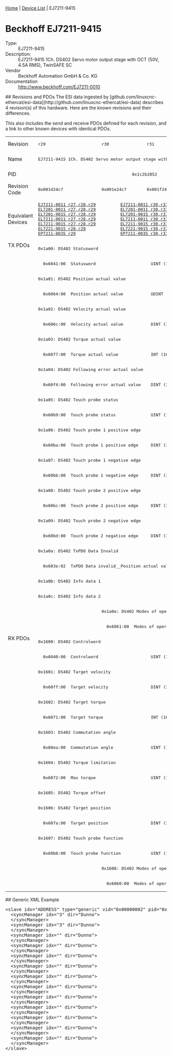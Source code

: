 <div class="nav"><a href="/esi-data">Home</a> | <a href="/esi-data/devices">Device List</a> | EJ7211-9415</div>

#  Beckhoff EJ7211-9415

<dl>
  <dt>Type:</dt><dd>EJ7211-9415</dd>
  <dt>Description:</dt><dd>EJ7211-9415 1Ch. DS402 Servo motor output stage with OCT (50V, 4.5A RMS), TwinSAFE SC</dd>
  <dt>Vendor</dt><dd>Beckhoff Automation GmbH & Co. KG</dd>
  <dt>Documentation</dt><dd><a href="http://www.beckhoff.com/EJ7211-0010">http://www.beckhoff.com/EJ7211-0010</a></dd>
</dl>
## Revisions and PDOs
The ESI data ingested by [github.com/linuxcnc-ethercat/esi-data](http://github.com/linuxcnc-ethercat/esi-data) describes 4 revision(s) of this hardware.  Here are the known revisions and their differences.

This also includes the send and receive PDOs defined for each revision, and a link to other known devices with identical PDOs.

<table>
<tr >
<td class="first">Revision</td>
<td ><pre>r29</pre></td>
<td ><pre>r30</pre></td>
<td ><pre>r31</pre></td>
<td ><pre>r32</pre></td>
</tr>
<tr >
<td class="first">Name</td>
<td  colspan=4 align="center"><pre>EJ7211-9415 1Ch. DS402 Servo motor output stage with OCT (50V, 4.5A RMS), TwinSAFE SC</pre></td>
</tr>
<tr >
<td class="first">PID</td>
<td  colspan=4 align="center"><pre>0x1c2b2852</pre></td>
</tr>
<tr >
<td class="first">Revision Code</td>
<td ><pre>0x001d24c7</pre></td>
<td ><pre>0x001e24c7</pre></td>
<td ><pre>0x001f24c7</pre></td>
<td ><pre>0x002024c7</pre></td>
</tr>
<tr >
<td class="first">Equivalant Devices</td>
<td ><pre><a href="EJ7211-0011">EJ7211-0011 r27,r28,r29</a><br/><a href="EL7201-0011">EL7201-0011 r27,r28,r29</a><br/><a href="EL7201-9015">EL7201-9015 r27,r28,r29</a><br/><a href="EL7211-0011">EL7211-0011 r27,r28,r29</a><br/><a href="EL7211-9015">EL7211-9015 r27,r28,r29</a><br/><a href="EL7221-9015">EL7221-9015 r28,r29</a><br/><a href="EP7211-0035">EP7211-0035 r29</a></pre></td>
<td  colspan=2 align="center"><pre><a href="EJ7211-0011">EJ7211-0011 r30,r31</a><br/><a href="EL7201-0011">EL7201-0011 r30,r31</a><br/><a href="EL7201-9015">EL7201-9015 r30,r31</a><br/><a href="EL7211-0011">EL7211-0011 r30,r31</a><br/><a href="EL7211-9015">EL7211-9015 r30,r31</a><br/><a href="EL7221-9015">EL7221-9015 r30,r31</a><br/><a href="EP7211-0035">EP7211-0035 r30,r31</a></pre></td>
<td ><pre><a href="EJ7211-0011">EJ7211-0011 r32</a><br/><a href="EL7201-0011">EL7201-0011 r32</a><br/><a href="EL7201-9015">EL7201-9015 r32</a><br/><a href="EL7211-0011">EL7211-0011 r32</a><br/><a href="EL7211-9015">EL7211-9015 r32</a><br/><a href="EL7221-9015">EL7221-9015 r32</a><br/><a href="EP7211-0035">EP7211-0035 r32</a></pre></td>
</tr>
<tr class="txpdo pdosection">
<td class="first" rowspan=26 valign=top>TX PDOs</td>
<td colspan=4 align="left"><pre>0x1a00: DS402 Statusword</pre></td>
<td></td>
</tr>
<tr class="txpdo">
<td  colspan=4 align="left"><pre>  0x6041:00  Statusword                      UINT (16 bits)</pre></td>
</tr>
<tr class="txpdo pdosection">
<td  colspan=4 align="left"><pre>0x1a01: DS402 Position actual value</pre></td>
</tr>
<tr class="txpdo">
<td  colspan=4 align="left"><pre>  0x6064:00  Position actual value           UDINT (32 bits)</pre></td>
</tr>
<tr class="txpdo pdosection">
<td  colspan=4 align="left"><pre>0x1a02: DS402 Velocity actual value</pre></td>
</tr>
<tr class="txpdo">
<td  colspan=4 align="left"><pre>  0x606c:00  Velocity actual value           DINT (32 bits)</pre></td>
</tr>
<tr class="txpdo pdosection">
<td  colspan=4 align="left"><pre>0x1a03: DS402 Torque actual value</pre></td>
</tr>
<tr class="txpdo">
<td  colspan=4 align="left"><pre>  0x6077:00  Torque actual value             INT (16 bits)</pre></td>
</tr>
<tr class="txpdo pdosection">
<td  colspan=4 align="left"><pre>0x1a04: DS402 Following error actual value</pre></td>
</tr>
<tr class="txpdo">
<td  colspan=4 align="left"><pre>  0x60f4:00  Following error actual value    DINT (32 bits)</pre></td>
</tr>
<tr class="txpdo pdosection">
<td  colspan=4 align="left"><pre>0x1a05: DS402 Touch probe status</pre></td>
</tr>
<tr class="txpdo">
<td  colspan=4 align="left"><pre>  0x60b9:00  Touch probe status              UINT (16 bits)</pre></td>
</tr>
<tr class="txpdo pdosection">
<td  colspan=4 align="left"><pre>0x1a06: DS402 Touch probe 1 positive edge</pre></td>
</tr>
<tr class="txpdo">
<td  colspan=4 align="left"><pre>  0x60ba:00  Touch probe 1 positive edge     DINT (32 bits)</pre></td>
</tr>
<tr class="txpdo pdosection">
<td  colspan=4 align="left"><pre>0x1a07: DS402 Touch probe 1 negative edge</pre></td>
</tr>
<tr class="txpdo">
<td  colspan=4 align="left"><pre>  0x60bb:00  Touch probe 1 negative edge     DINT (32 bits)</pre></td>
</tr>
<tr class="txpdo pdosection">
<td  colspan=4 align="left"><pre>0x1a08: DS402 Touch probe 2 positive edge</pre></td>
</tr>
<tr class="txpdo">
<td  colspan=4 align="left"><pre>  0x60bc:00  Touch probe 2 positive edge     DINT (32 bits)</pre></td>
</tr>
<tr class="txpdo pdosection">
<td  colspan=4 align="left"><pre>0x1a09: DS402 Touch probe 2 negative edge</pre></td>
</tr>
<tr class="txpdo">
<td  colspan=4 align="left"><pre>  0x60bd:00  Touch probe 2 negative edge     DINT (32 bits)</pre></td>
</tr>
<tr class="txpdo pdosection">
<td  colspan=4 align="left"><pre>0x1a0a: DS402 TxPDO Data Invalid</pre></td>
</tr>
<tr class="txpdo">
<td  colspan=4 align="left"><pre>  0x603e:02  TxPDO Data invalid__Position actual value  BOOL</pre></td>
</tr>
<tr class="txpdo pdosection">
<td  colspan=4 align="left"><pre>0x1a0b: DS402 Info data 1</pre></td>
</tr>
<tr class="txpdo pdosection">
<td  colspan=4 align="left"><pre>0x1a0c: DS402 Info data 2</pre></td>
</tr>
<tr class="txpdo pdosection">
<td ></td>
<td  colspan=3 align="left"><pre>0x1a0e: DS402 Modes of operation display</pre></td>
</tr>
<tr class="txpdo">
<td ></td>
<td  colspan=3 align="left"><pre>  0x6061:00  Modes of operation display      USINT (8 bits)</pre></td>
</tr>
<tr class="rxpdo pdosection">
<td class="first" rowspan=17 valign=top>RX PDOs</td>
<td colspan=4 align="left"><pre>0x1600: DS402 Controlword</pre></td>
<td></td>
</tr>
<tr class="rxpdo">
<td  colspan=4 align="left"><pre>  0x6040:00  Controlword                     UINT (16 bits)</pre></td>
</tr>
<tr class="rxpdo pdosection">
<td  colspan=4 align="left"><pre>0x1601: DS402 Target velocity</pre></td>
</tr>
<tr class="rxpdo">
<td  colspan=4 align="left"><pre>  0x60ff:00  Target velocity                 DINT (32 bits)</pre></td>
</tr>
<tr class="rxpdo pdosection">
<td  colspan=4 align="left"><pre>0x1602: DS402 Target torque</pre></td>
</tr>
<tr class="rxpdo">
<td  colspan=4 align="left"><pre>  0x6071:00  Target torque                   INT (16 bits)</pre></td>
</tr>
<tr class="rxpdo pdosection">
<td  colspan=4 align="left"><pre>0x1603: DS402 Commutation angle</pre></td>
</tr>
<tr class="rxpdo">
<td  colspan=4 align="left"><pre>  0x60ea:00  Commutation angle               UINT (16 bits)</pre></td>
</tr>
<tr class="rxpdo pdosection">
<td  colspan=4 align="left"><pre>0x1604: DS402 Torque limitation</pre></td>
</tr>
<tr class="rxpdo">
<td  colspan=4 align="left"><pre>  0x6072:00  Max torque                      UINT (16 bits)</pre></td>
</tr>
<tr class="rxpdo pdosection">
<td  colspan=4 align="left"><pre>0x1605: DS402 Torque offset</pre></td>
</tr>
<tr class="rxpdo pdosection">
<td  colspan=4 align="left"><pre>0x1606: DS402 Target position</pre></td>
</tr>
<tr class="rxpdo">
<td  colspan=4 align="left"><pre>  0x607a:00  Target position                 DINT (32 bits)</pre></td>
</tr>
<tr class="rxpdo pdosection">
<td  colspan=4 align="left"><pre>0x1607: DS402 Touch probe function</pre></td>
</tr>
<tr class="rxpdo">
<td  colspan=4 align="left"><pre>  0x60b8:00  Touch probe function            UINT (16 bits)</pre></td>
</tr>
<tr class="rxpdo pdosection">
<td ></td>
<td  colspan=3 align="left"><pre>0x1608: DS402 Modes of operation</pre></td>
</tr>
<tr class="rxpdo">
<td ></td>
<td  colspan=3 align="left"><pre>  0x6060:00  Modes of operation              USINT (8 bits)</pre></td>
</tr>
</table>
## Generic XML Example
<pre class="xml">
&lt;slave idx="ADDRESS" type="generic" vid="0x00000002" pid="0x1c2b2852" configPdos="true"&gt;
  &lt;syncManager idx="3" dir="Dunno"&gt;
  &lt;/syncManager&gt;
  &lt;syncManager idx="3" dir="Dunno"&gt;
  &lt;/syncManager&gt;
  &lt;syncManager idx="" dir="Dunno"&gt;
  &lt;/syncManager&gt;
  &lt;syncManager idx="" dir="Dunno"&gt;
  &lt;/syncManager&gt;
  &lt;syncManager idx="" dir="Dunno"&gt;
  &lt;/syncManager&gt;
  &lt;syncManager idx="" dir="Dunno"&gt;
  &lt;/syncManager&gt;
  &lt;syncManager idx="" dir="Dunno"&gt;
  &lt;/syncManager&gt;
  &lt;syncManager idx="" dir="Dunno"&gt;
  &lt;/syncManager&gt;
  &lt;syncManager idx="" dir="Dunno"&gt;
  &lt;/syncManager&gt;
  &lt;syncManager idx="" dir="Dunno"&gt;
  &lt;/syncManager&gt;
  &lt;syncManager idx="" dir="Dunno"&gt;
  &lt;/syncManager&gt;
  &lt;syncManager idx="" dir="Dunno"&gt;
  &lt;/syncManager&gt;
  &lt;syncManager idx="" dir="Dunno"&gt;
  &lt;/syncManager&gt;
&lt;/slave&gt;
</pre>
